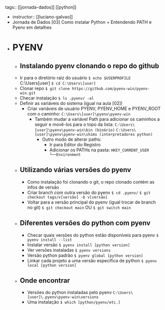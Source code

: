 tags:: [[jornada-dados]] [[python]]

- instructor:: [[luciano-galvao]]
- Jornada de Dados [03] Como instalar Python + Entendendo PATH e Pyenv em detalhes
- # PYENV
	- ## Instalando pyenv clonando o repo do github
	- Ir para o diretório raiz do usuário
	    ``$ echo $USERPROFILE``
	    C:\Users\[user]
	    ``$ cd C:\Users\[user]``
	- Clonar repo
	    ``$ git clone https://github.com/pyenv-win/pyenv-win.git``
	- Checar instalação
	    ``$ ls .pyenv/ -al``
	- Definir as variáveis do sistema (igual na aula [02])
		- Criar variáveis de usuário PYENV, PYENV_HOME e PYENV_ROOT com o caminho:
		        ``C:\Users\[user]\pyenv\pyenv-win``
			- Também mudar a variável Path para adicionar os caminhos a seguir e movê-los para o topo da lista:
			    ``C:\Users\[user]\pyenv\pyenv-win\bin (binário)``
			    ``C:\Users\[user]\pyenv\pyenv-win\shims (interpretadores python)``
				- Outro modo de alterar paths:
					- Ir para Editor do Registro
					- Adicionar os PATHs na pasta:
					  ``HKEY_CURRENT_USER
					    └──Environment``
	- ## Utilizando várias versões do pyenv
		- Como instalação foi clonando o git, o repo clonado contém as infos de versão
		- Criar branch com outra versão do pyenv
		    ``$ cd .pyenv/``
		    ``$ git checkout tags/v[versão] -b v[versão]``
		- Voltar para a versão principal do pyenv (igual trocar de branch no git)
		    ``$ git checkout main``
		  OU
		    ``$ git switch main``
	- ## Diferentes versões do python com pyenv
		- Checar quais versões do python estão disponíveis para pyenv
		    ``$ pyenv install --list``
		- Instalar versão
		    ``$ pyenv install [python version]``
		- Ver versões instaladas
		    ``$ pyenv versions``
		- Versão python padrão
		    ``$ pyenv global [python version]``
		- Linkar cada projeto a uma versão específica de python
		    ``$ pyenv local [python version]``
	- ## Onde encontrar
		- Versões do python instaladas pelo pyenv
		    ``C:\Users\[user]\.pyenv\pyenv-win\versions``
		- Uma instalação
		    ``$ which [python/pyenv/etc.]``